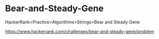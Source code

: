 
# Bear-and-Steady-Gene

HackerRank>Practice>Algorithms>Strings>Bear and Steady Gene

https://www.hackerrank.com/challenges/bear-and-steady-gene/problem
